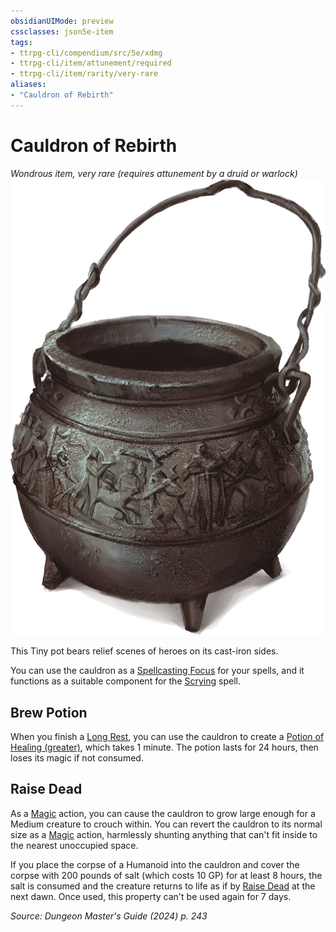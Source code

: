 ```yaml
---
obsidianUIMode: preview
cssclasses: json5e-item
tags:
- ttrpg-cli/compendium/src/5e/xdmg
- ttrpg-cli/item/attunement/required
- ttrpg-cli/item/rarity/very-rare
aliases: 
- "Cauldron of Rebirth"
---
```

# Cauldron of Rebirth
*Wondrous item, very rare (requires attunement by a druid or warlock)*  
![](3-Compendium/items/img/cauldron-of-rebirth.webp#right)


This Tiny pot bears relief scenes of heroes on its cast-iron sides.

You can use the cauldron as a [Spellcasting Focus](3-Compendium/rules/variant-rules/spellcasting-focus-xphb.md) for your spells, and it functions as a suitable component for the [Scrying](3-Compendium/spells/scrying-xphb.md) spell.

## Brew Potion

When you finish a [Long Rest](3-Compendium/rules/variant-rules/long-rest-xphb.md), you can use the cauldron to create a [Potion of Healing (greater)](3-Compendium/items/potion-of-greater-healing-xdmg.md), which takes 1 minute. The potion lasts for 24 hours, then loses its magic if not consumed.

## Raise Dead

As a [Magic](3-Compendium/rules/actions.md#Magic) action, you can cause the cauldron to grow large enough for a Medium creature to crouch within. You can revert the cauldron to its normal size as a [Magic](3-Compendium/rules/actions.md#Magic) action, harmlessly shunting anything that can't fit inside to the nearest unoccupied space.

If you place the corpse of a Humanoid into the cauldron and cover the corpse with 200 pounds of salt (which costs 10 GP) for at least 8 hours, the salt is consumed and the creature returns to life as if by [Raise Dead](3-Compendium/spells/raise-dead-xphb.md) at the next dawn. Once used, this property can't be used again for 7 days.

*Source: Dungeon Master's Guide (2024) p. 243*